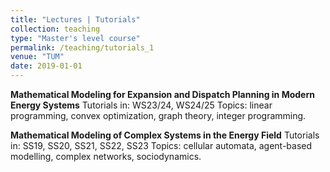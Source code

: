 ```yaml
---
title: "Lectures | Tutorials"
collection: teaching
type: "Master's level course"
permalink: /teaching/tutorials_1
venue: "TUM"
date: 2019-01-01
---
```


**Mathematical Modeling for Expansion and Dispatch Planning in Modern Energy Systems**
Tutorials in: WS23/24, WS24/25
Topics: linear programming, convex optimization, graph theory, integer programming.

**Mathematical Modeling of Complex Systems in the Energy Field**
Tutorials in: SS19, SS20, SS21, SS22, SS23
Topics: cellular automata, agent-based modelling, complex networks, sociodynamics.

